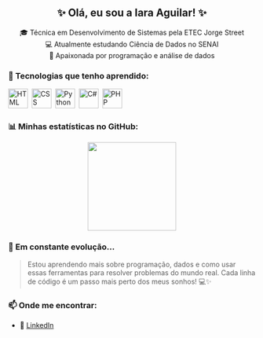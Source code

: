 <h2 align="center">✨ Olá, eu sou a Iara Aguilar! ✨</h2>

<p align="center">
  🎓 Técnica em Desenvolvimento de Sistemas pela ETEC Jorge Street <br/>
  💻 Atualmente estudando Ciência de Dados no SENAI <br/>
  🚀 Apaixonada por programação e análise de dados <br/>
</p>



### 🚀 Tecnologias que tenho aprendido:

<p align="left">
  <img src="https://cdn.jsdelivr.net/gh/devicons/devicon/icons/html5/html5-original.svg" title="HTML" alt="HTML" width="40" height="40"/>&nbsp;
  <img src="https://cdn.jsdelivr.net/gh/devicons/devicon/icons/css3/css3-original.svg" title="CSS" alt="CSS" width="40" height="40"/>&nbsp;
  <img src="https://cdn.jsdelivr.net/gh/devicons/devicon/icons/python/python-original.svg" title="Python" alt="Python" width="40" height="40"/>&nbsp;
  <img src="https://cdn.jsdelivr.net/gh/devicons/devicon/icons/csharp/csharp-original.svg" title="C#" alt="C#" width="40" height="40"/>&nbsp;
  <img src="https://cdn.jsdelivr.net/gh/devicons/devicon/icons/php/php-original.svg" title="PHP" alt="PHP" width="40" height="40"/>&nbsp;
</p>

### 📊 Minhas estatísticas no GitHub:
<div align="center">
  <img height="180em" src="https://github-readme-stats.vercel.app/api?username=Iaaraguilar&show_icons=true&theme=tokyonight&include_all_commits=true&locale=pt-br"/>

</div>


### 🌱 Em constante evolução...

> Estou aprendendo mais sobre programação, dados e como usar essas ferramentas para resolver problemas do mundo real. Cada linha de código é um passo mais perto dos meus sonhos! 💻✨



### 📫 Onde me encontrar:

- 💼 [LinkedIn](https://www.linkedin.com/in/iara-aguilar-615913250)


